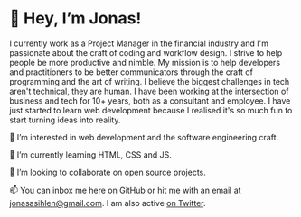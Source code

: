 # 👋 Hey, I’m Jonas!

I currently work as a Project Manager in the financial industry and I'm passionate about the craft of coding and workflow design. I strive to help people be more productive and nimble. My mission is to help developers and practitioners to be better communicators through the craft of programming and the art of writing. 
I believe the biggest challenges in tech aren't technical, they are human. I have been working at the intersection of business and tech for 10+ years, both as a consultant and employee. I have just started to learn web development because I realised it's so much fun to start turning ideas into reality.


👀 I’m interested in web development and the software engineering craft.

🌱 I’m currently learning HTML, CSS and JS.

💞️ I’m looking to collaborate on open source projects.

📫 You can inbox me here on GitHub or hit me with an email at jonasasihlen@gmail.com. I am also active [on Twitter](https://twitter.com/jasmourad).
